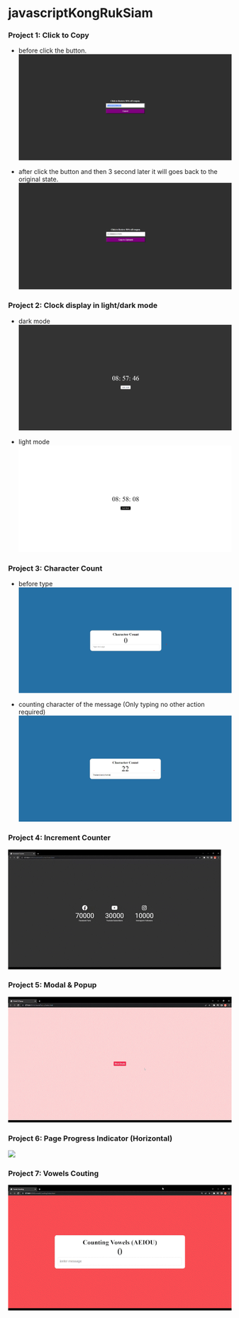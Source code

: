 # javascriptKongRukSiam

### Project 1: Click to Copy
- before click the button.
![](https://github.com/Rus1999/javascriptKongRukSiam/blob/main/Click2Copy/images/afterclick.png)

- after click the button and then 3 second later it will goes back to the original state. 
![](https://github.com/Rus1999/javascriptKongRukSiam/blob/main/Click2Copy/images/beforeclick.png)


### Project 2: Clock display in light/dark mode
- dark mode
![](https://github.com/Rus1999/javascriptKongRukSiam/blob/main/ClockLightDarkMode/images/darkmode.png)

- light mode
![](https://github.com/Rus1999/javascriptKongRukSiam/blob/main/ClockLightDarkMode/images/lightmode.png)


### Project 3: Character Count
- before type
![](https://github.com/Rus1999/javascriptKongRukSiam/blob/main/InputCharacterCount/images/start.png)

- counting character of the message (Only typing no other action required)
![](https://github.com/Rus1999/javascriptKongRukSiam/blob/main/InputCharacterCount/images/character%20count.png)

### Project 4: Increment Counter
![](https://github.com/Rus1999/javascriptKongRukSiam/blob/main/IncrementCounter/images/giphy.gif)

### Project 5: Modal & Popup
![](https://github.com/Rus1999/javascriptKongRukSiam/blob/main/ModalPopup/images/Untitled_Project_AdobeExpress.gif)

### Project 6: Page Progress Indicator (Horizontal)
![](https://github.com/Rus1999/javascriptKongRukSiam/blob/main/PageProgressIndicator/images/pageProgressIndicator.gif)

### Project 7: Vowels Couting
![](https://github.com/Rus1999/javascriptKongRukSiam/blob/main/vowelsCounting/images/Vowels_Counting_AdobeExpress.gif)